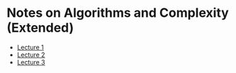# Notes on Algorithms and Complexity (Extended)

- [Lecture 1](./out/AlgComplexLecture1.pdf)
- [Lecture 2](./out/AlgComplexLecture2.pdf)
- [Lecture 3](./out/AlgComplexLecture3.pdf)
